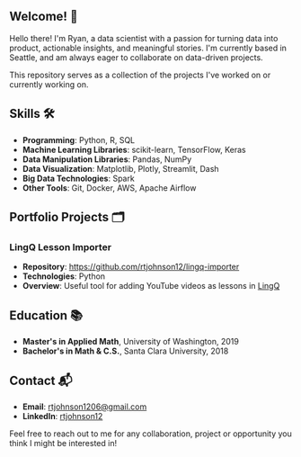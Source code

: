 ## Welcome! 👋

Hello there! I'm Ryan, a data scientist with a passion for turning data into product, actionable insights, and meaningful stories. I'm currently based in Seattle, and am always eager to collaborate on data-driven projects.

This repository serves as a collection of the projects I've worked on or currently working on.

## Skills 🛠

- **Programming**: Python, R, SQL
- **Machine Learning Libraries**: scikit-learn, TensorFlow, Keras
- **Data Manipulation Libraries**: Pandas, NumPy
- **Data Visualization**: Matplotlib, Plotly, Streamlit, Dash
- **Big Data Technologies**: Spark
- **Other Tools**: Git, Docker, AWS, Apache Airflow

## Portfolio Projects 🗂

### LingQ Lesson Importer

- **Repository**: https://github.com/rtjohnson12/lingq-importer
- **Technologies**: Python
- **Overview**: Useful tool for adding YouTube videos as lessons in [LingQ](https://www.lingq.com)

## Education 📚

- **Master's in Applied Math**, University of Washington, 2019
- **Bachelor's in Math & C.S.**, Santa Clara University, 2018

## Contact 📬

- **Email**: rtjohnson1206@gmail.com
- **LinkedIn**: [rtjohnson12](https://www.linkedin.com/in/rtjohnson12/)

Feel free to reach out to me for any collaboration, project or opportunity you think I might be interested in!
